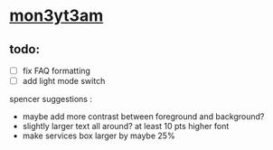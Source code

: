# [mon3yt3am](https://mon3yt3am.github.io)

## todo:
- [ ] fix FAQ formatting
- [ ] add light mode switch

spencer suggestions :
 - maybe add more contrast between foreground and background?
 - slightly larger text all around? at least 10 pts higher font
 - make services box larger by maybe 25%